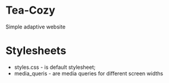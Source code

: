 # Tea-Cozy
Simple adaptive website

# Stylesheets
+ styles.css - is default stylesheet;
+ media_queris - are media queries for different screen widths
